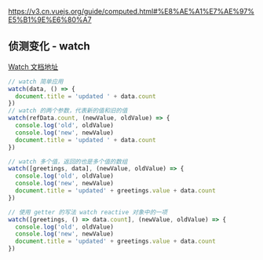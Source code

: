 https://v3.cn.vuejs.org/guide/computed.html#%E8%AE%A1%E7%AE%97%E5%B1%9E%E6%80%A7

## 侦测变化 - watch

[Watch 文档地址](https://v3.vuejs.org/guide/reactivity-computed-watchers.html#watch)

```javascript
// watch 简单应用
watch(data, () => {
  document.title = 'updated ' + data.count
})
// watch 的两个参数，代表新的值和旧的值
watch(refData.count, (newValue, oldValue) => {
  console.log('old', oldValue)
  console.log('new', newValue)
  document.title = 'updated ' + data.count
})

// watch 多个值，返回的也是多个值的数组
watch([greetings, data], (newValue, oldValue) => {
  console.log('old', oldValue)
  console.log('new', newValue)
  document.title = 'updated' + greetings.value + data.count
})

// 使用 getter 的写法 watch reactive 对象中的一项
watch([greetings, () => data.count], (newValue, oldValue) => {
  console.log('old', oldValue)
  console.log('new', newValue)
  document.title = 'updated' + greetings.value + data.count
})
```

